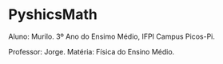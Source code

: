 # PyshicsMath

Aluno: Murilo.
3º Ano do Ensimo Médio, IFPI Campus Picos-Pi.

Professor: Jorge.
Matéria: Física do Ensino Médio.
